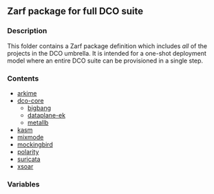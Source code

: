 ## Zarf package for full DCO suite

### Description

This folder contains a Zarf package definition which includes _all_ of the
projects in the DCO umbrella. It is intended for a one-shot deployment model
where an entire DCO suite can be provisioned in a single step.

### Contents

* [arkime](../arkime/)
* [dco-core](../dco-core/)
    * [bigbang](../bigbang)
    * [dataplane-ek](../dataplane-ek/)
    * [metallb](../metallb/)
* [kasm](../kasm/)
* [mixmode](../mixmode/)
* [mockingbird](../mockingbird/)
* [polarity](../polarity/)
* [suricata](../suricata/)
* [xsoar](../xsoar/)
  
### Variables

